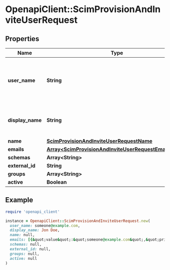 # OpenapiClient::ScimProvisionAndInviteUserRequest

## Properties

| Name | Type | Description | Notes |
| ---- | ---- | ----------- | ----- |
| **user_name** | **String** | Configured by the admin. Could be an email, login, or username |  |
| **display_name** | **String** | The name of the user, suitable for display to end-users | [optional] |
| **name** | [**ScimProvisionAndInviteUserRequestName**](ScimProvisionAndInviteUserRequestName.md) |  |  |
| **emails** | [**Array&lt;ScimProvisionAndInviteUserRequestEmailsInner&gt;**](ScimProvisionAndInviteUserRequestEmailsInner.md) | user emails |  |
| **schemas** | **Array&lt;String&gt;** |  | [optional] |
| **external_id** | **String** |  | [optional] |
| **groups** | **Array&lt;String&gt;** |  | [optional] |
| **active** | **Boolean** |  | [optional] |

## Example

```ruby
require 'openapi_client'

instance = OpenapiClient::ScimProvisionAndInviteUserRequest.new(
  user_name: someone@example.com,
  display_name: Jon Doe,
  name: null,
  emails: [{&quot;value&quot;:&quot;someone@example.com&quot;,&quot;primary&quot;:true},{&quot;value&quot;:&quot;another@example.com&quot;,&quot;primary&quot;:false}],
  schemas: null,
  external_id: null,
  groups: null,
  active: null
)
```

